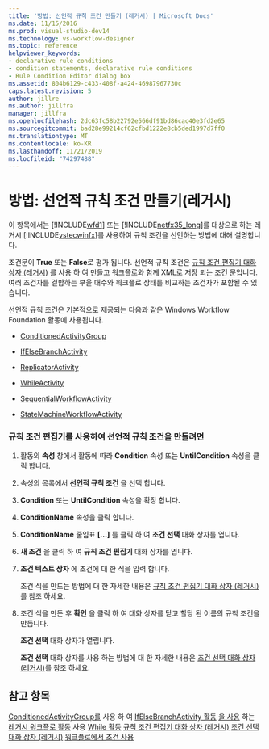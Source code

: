 ```yaml
---
title: '방법: 선언적 규칙 조건 만들기 (레거시) | Microsoft Docs'
ms.date: 11/15/2016
ms.prod: visual-studio-dev14
ms.technology: vs-workflow-designer
ms.topic: reference
helpviewer_keywords:
- declarative rule conditions
- condition statements, declarative rule conditions
- Rule Condition Editor dialog box
ms.assetid: 804b6129-c433-408f-a424-46987967730c
caps.latest.revision: 5
author: jillre
ms.author: jillfra
manager: jillfra
ms.openlocfilehash: 2dc63fc58b22792e566df91bd86cac40e3fd2e65
ms.sourcegitcommit: bad28e99214cf62cfbd1222e8cb5ded1997d7ff0
ms.translationtype: MT
ms.contentlocale: ko-KR
ms.lasthandoff: 11/21/2019
ms.locfileid: "74297488"
---
```

# <a name="how-to-create-a-declarative-rule-condition-legacy"></a>방법: 선언적 규칙 조건 만들기(레거시)
이 항목에서는 [!INCLUDE[wfd1](../includes/wfd1-md.md)] 또는 [!INCLUDE[netfx35_long](../includes/netfx35-long-md.md)]를 대상으로 하는 레거시 [!INCLUDE[vstecwinfx](../includes/vstecwinfx-md.md)]를 사용하여 규칙 조건을 선언하는 방법에 대해 설명합니다.

 조건문이 **True** 또는 **False**로 평가 됩니다. 선언적 규칙 조건은 [규칙 조건 편집기 대화 상자 (레거시)](../workflow-designer/rule-condition-editor-dialog-box-legacy.md) 를 사용 하 여 만들고 워크플로와 함께 XML로 저장 되는 조건 문입니다. 여러 조건자를 결합하는 부울 대수와 워크플로 상태를 비교하는 조건자가 포함될 수 있습니다.

 선언적 규칙 조건은 기본적으로 제공되는 다음과 같은 Windows Workflow Foundation 활동에 사용됩니다.

- [ConditionedActivityGroup](https://go.microsoft.com/fwlink?LinkID=65017)

- [IfElseBranchActivity](https://go.microsoft.com/fwlink?LinkID=65034)

- [ReplicatorActivity](https://go.microsoft.com/fwlink?LinkID=65039)

- [WhileActivity](https://go.microsoft.com/fwlink?LinkID=65049)

- [SequentialWorkflowActivity](https://go.microsoft.com/fwlink?LinkID=65040)

- [StateMachineWorkflowActivity](https://go.microsoft.com/fwlink?LinkID=65045)

### <a name="to-create-a-declarative-rule-condition-using-the-rule-condition-editor"></a>규칙 조건 편집기를 사용하여 선언적 규칙 조건을 만들려면

1. 활동의 **속성** 창에서 활동에 따라 **Condition** 속성 또는 **UntilCondition** 속성을 클릭 합니다.

2. 속성의 목록에서 **선언적 규칙 조건** 을 선택 합니다.

3. **Condition** 또는 **UntilCondition** 속성을 확장 합니다.

4. **ConditionName** 속성을 클릭 합니다.

5. **ConditionName** 줄임표 **[...]** 를 클릭 하 여 **조건 선택** 대화 상자를 엽니다.

6. **새 조건** 을 클릭 하 여 **규칙 조건 편집기** 대화 상자를 엽니다.

7. **조건 텍스트 상자** 에 조건에 대 한 식을 입력 합니다.

     조건 식을 만드는 방법에 대 한 자세한 내용은 [규칙 조건 편집기 대화 상자 (레거시)](../workflow-designer/rule-condition-editor-dialog-box-legacy.md)를 참조 하세요.

8. 조건 식을 만든 후 **확인** 을 클릭 하 여 대화 상자를 닫고 할당 된 이름의 규칙 조건을 만듭니다.

     **조건 선택** 대화 상자가 열립니다.

     **조건 선택** 대화 상자를 사용 하는 방법에 대 한 자세한 내용은 [조건 선택 대화 상자 (레거시)](../workflow-designer/select-condition-dialog-box-legacy.md)를 참조 하세요.

## <a name="see-also"></a>참고 항목
 [ConditionedActivityGroup를](https://go.microsoft.com/fwlink?LinkID=65066) 사용 하 여 [IfElseBranchActivity 활동](https://go.microsoft.com/fwlink?LinkID=65075) [을 사용](https://go.microsoft.com/fwlink?LinkID=65080) 하는 [레거시 워크플로 활동](../workflow-designer/legacy-workflow-activities.md) 사용 [While 활동](https://go.microsoft.com/fwlink?LinkID=65091) [규칙 조건 편집기 대화 상자 (레거시)](../workflow-designer/rule-condition-editor-dialog-box-legacy.md) [조건 선택 대화 상자 (레거시)](../workflow-designer/select-condition-dialog-box-legacy.md) [워크플로에서 조건 사용](https://go.microsoft.com/fwlink?LinkID=65009)